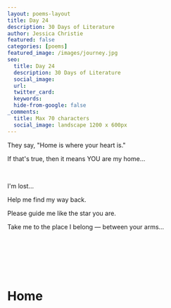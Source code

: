 ```yaml
---
layout: poems-layout
title: Day 24
description: 30 Days of Literature 
author: Jessica Christie
featured: false
categories: [poems]
featured_image: /images/journey.jpg
seo:
  title: Day 24
  description: 30 Days of Literature
  social_image:
  url:
  twitter_card:
  keywords:
  hide-from-google: false
_comments:
  title: Max 70 characters
  social_image: landscape 1200 x 600px
---
```

They say, "Home is where your heart is."

If that's true, then it means YOU are my home...

&nbsp;

I'm lost...

Help me find my way back.

Please guide me like the star you are.

Take me to the place I belong ― between your arms...

&nbsp;

&nbsp;

&nbsp;

# Home

&nbsp;

&nbsp;

